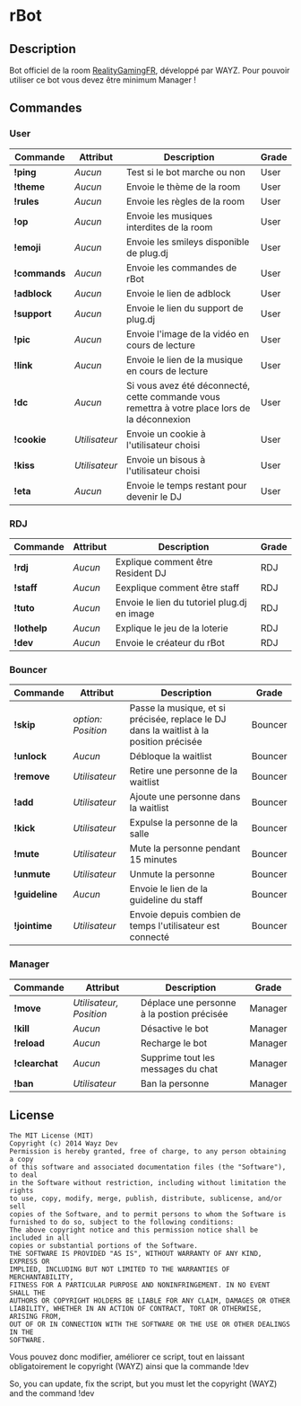 # rBot

## Description

Bot officiel de la room [RealityGamingFR](https://plug.dj/realitygaming), développé par WAYZ. Pour pouvoir utiliser ce bot vous devez être minimum Manager !

## Commandes

### User

Commande          | Attribut          | Description | Grade
----------------- | ----------------- | ----------- | ------
__!ping__ | _Aucun_ | Test si le bot marche ou non | User
__!theme__ | _Aucun_ | Envoie le thème de la room | User
__!rules__ | _Aucun_ | Envoie les règles de la room | User
__!op__ | _Aucun_ | Envoie les musiques interdites de la room | User
__!emoji__ | _Aucun_ | Envoie les smileys disponible de plug.dj | User
__!commands__ | _Aucun_ | Envoie les commandes de rBot | User
__!adblock__ | _Aucun_ | Envoie le lien de adblock | User
__!support__| _Aucun_ | Envoie le lien du support de plug.dj | User
__!pic__ | _Aucun_ | Envoie l'image de la vidéo en cours de lecture | User
__!link__ | _Aucun_ | Envoie le lien de la musique en cours de lecture | User
__!dc__ | _Aucun_ | Si vous avez été déconnecté, cette commande vous remettra à votre place lors de la déconnexion | User
__!cookie__ | _Utilisateur_ | Envoie un cookie à l'utilisateur choisi | User
__!kiss__ | _Utilisateur_ | Envoie un bisous à l'utilisateur choisi | User
__!eta__ | _Aucun_ | Envoie le temps restant pour devenir le DJ | User

### RDJ
Commande          | Attribut          | Description | Grade
----------------- | ----------------- | ----------- | ------
__!rdj__ | _Aucun_ | Explique comment être Resident DJ | RDJ
__!staff__ | _Aucun_ | Eexplique comment être staff | RDJ
__!tuto__| _Aucun_ | Envoie le lien du tutoriel plug.dj en image | RDJ
__!lothelp__| _Aucun_ | Explique le jeu de la loterie | RDJ
__!dev__ | _Aucun_ | Envoie le créateur du rBot | RDJ

### Bouncer
Commande          | Attribut          | Description | Grade
----------------- | ----------------- | ----------- | ------
__!skip__ | _option: Position_ | Passe la musique, et si précisée, replace le DJ dans la waitlist à la position précisée | Bouncer
__!unlock__ | _Aucun_ | Débloque la waitlist | Bouncer
__!remove__ | _Utilisateur_ | Retire une personne de la waitlist | Bouncer
__!add__ | _Utilisateur_ | Ajoute une personne dans la waitlist | Bouncer
__!kick__ | _Utilisateur_ | Expulse la personne de la salle | Bouncer
__!mute__ | _Utilisateur_ | Mute la personne pendant 15 minutes | Bouncer
__!unmute__ | _Utilisateur_ | Unmute la personne | Bouncer
__!guideline__ | _Aucun_ | Envoie le lien de la guideline du staff | Bouncer
__!jointime__ | _Utilisateur_ | Envoie depuis combien de temps l'utilisateur est connecté | Bouncer

### Manager
Commande          | Attribut          | Description | Grade
----------------- | ----------------- | ----------- | ------
__!move__ | _Utilisateur, Position_ | Déplace une personne à la postion précisée | Manager
__!kill__ | _Aucun_ | Désactive le bot | Manager
__!reload__ | _Aucun_ | Recharge le bot | Manager
__!clearchat__ | _Aucun_ | Supprime tout les messages du chat | Manager
__!ban__ | _Utilisateur_ | Ban la personne | Manager

License
----

```
The MIT License (MIT)
Copyright (c) 2014 Wayz Dev
Permission is hereby granted, free of charge, to any person obtaining a copy
of this software and associated documentation files (the "Software"), to deal
in the Software without restriction, including without limitation the rights
to use, copy, modify, merge, publish, distribute, sublicense, and/or sell
copies of the Software, and to permit persons to whom the Software is
furnished to do so, subject to the following conditions:
The above copyright notice and this permission notice shall be included in all
copies or substantial portions of the Software.
THE SOFTWARE IS PROVIDED "AS IS", WITHOUT WARRANTY OF ANY KIND, EXPRESS OR
IMPLIED, INCLUDING BUT NOT LIMITED TO THE WARRANTIES OF MERCHANTABILITY,
FITNESS FOR A PARTICULAR PURPOSE AND NONINFRINGEMENT. IN NO EVENT SHALL THE
AUTHORS OR COPYRIGHT HOLDERS BE LIABLE FOR ANY CLAIM, DAMAGES OR OTHER
LIABILITY, WHETHER IN AN ACTION OF CONTRACT, TORT OR OTHERWISE, ARISING FROM,
OUT OF OR IN CONNECTION WITH THE SOFTWARE OR THE USE OR OTHER DEALINGS IN THE
SOFTWARE.
```

Vous pouvez donc modifier, améliorer ce script, tout en laissant obligatoirement le copyright (WAYZ) ainsi que la commande !dev

So, you can update, fix the script, but you must let the copyright (WAYZ) and the command !dev
